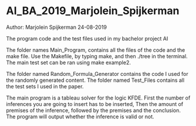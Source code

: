 # AI_BA_2019_Marjolein_Spijkerman
Author: Marjolein Spijkerman
24-08-2019

The program code and the test files used in my bachelor project AI

The folder names Main_Program, contains all the files of the code and the make file. 
Use the Makefile, by typing make, and then ./tree in the terminal. 
The main test set can be ran using make example2. 

The folder named Random_Formula_Generator contains the code I used for the randomly generated content.
The folder named Test_Files contains all the test sets I used in the paper. 

The main program is a tableau solver for the logic KFDE. 
First the number of inferences you are going to insert has to be inserted,
Then the amount of premises of the inference, followed by the premises and the conclusion.
The program will output whether the inference is valid or not. 


